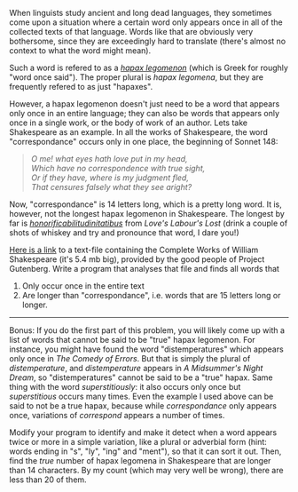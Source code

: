 When linguists study ancient and long dead languages, they sometimes come upon a situation where a certain word only appears once in all of the collected texts of that language. Words like that are obviously very bothersome, since they are exceedingly hard to translate (there's almost no context to what the word might mean).

Such a word is refered to as a *[hapax legomenon](http://en.wikipedia.org/wiki/Hapax_legomenon)* (which is Greek for roughly "word once said"). The proper plural is *hapax legomena*, but they are frequently refered to as just "hapaxes". 

However, a hapax legomenon doesn't just need to be a word that appears only once in an entire language; they can also be words that appears only once in a single work, or the body of work of an author. Lets take Shakespeare as an example. In all the works of Shakespeare, the word "correspondance" occurs only in one place, the beginning of Sonnet 148:

>*O me! what eyes hath love put in my head,*    
>*Which have no correspondence with true sight,*    
>*Or if they have, where is my judgment fled,*    
>*That censures falsely what they see aright?*    

Now, "correspondance" is 14 letters long, which is a pretty long word. It is, however, not the longest hapax legomenon in Shakespeare. The longest by far is *[honorificabilitudinitatibus](http://en.wikipedia.org/wiki/Honorificabilitudinitatibus)* from *Love's Labour's Lost* (drink a couple of shots of whiskey and try and pronounce that word, I dare you!)

[Here is a link](http://www.gutenberg.org/cache/epub/100/pg100.txt) to a text-file containing the Complete Works of William Shakespeare (it's 5.4 mb big), provided by the good people of Project Gutenberg. Write a program that analyses that file and finds all words that 

1. Only occur once in the entire text
2. Are longer than "correspondance", i.e. words that are 15 letters long or longer. 

***
Bonus: If you do the first part of this problem, you will likely come up with a list of words that cannot be said to be "true" hapax legomenon. For instance, you might have found the word "distemperatures" which appears only once in *The Comedy of Errors*. But that is simply the plural of *distemperature*, and *distemperature* appears in *A Midsummer's Night Dream*, so "distemperatures" cannot be said to be a "true" hapax. Same thing with the word *superstitiously*: it also occurs only once but *superstitious* occurs many times. Even the example I used above can be said to not be a true hapax, because while *correspondance* only appears once, variations of *correspond* appears a number of times. 

Modify your program to identify and make it detect when a word appears twice or more in a simple variation, like a plural or adverbial form (hint: words ending in "s", "ly", "ing" and "ment"), so that it can sort it out. Then, find the *true* number of hapax legomena in Shakespeare that are longer than 14 characters. By my count (which may very well be wrong), there are less than 20 of them. 
